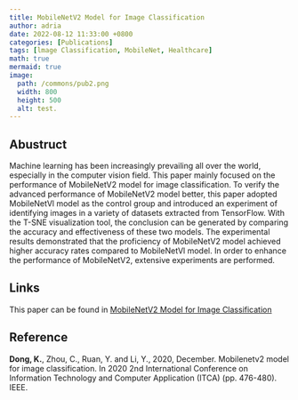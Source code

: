 ```yaml
---
title: MobileNetV2 Model for Image Classification
author: adria
date: 2022-08-12 11:33:00 +0800
categories: [Publications]
tags: [lmage Classification, MobileNet, Healthcare]
math: true
mermaid: true
image:
  path: /commons/pub2.png
  width: 800
  height: 500
  alt: test.
---
```


## Abustruct


Machine learning has been increasingly prevailing all over the world, especially in the computer vision field. This paper mainly focused on the performance of MobileNetV2 model for image classification. To verify the advanced performance of MobileNetV2 model better, this paper adopted MobileNetVl model as the control group and introduced an experiment of identifying images in a variety of datasets extracted from TensorFlow. With the T-SNE visualization tool, the conclusion can be generated by comparing the accuracy and effectiveness of these two models. The experimental results demonstrated that the proficiency of MobileNetV2 model achieved higher accuracy rates compared to MobileNetVl model. In order to enhance the performance of MobileNetV2, extensive experiments are performed.


## Links
This paper can be found in [MobileNetV2 Model for Image Classification](https://ieeexplore.ieee.org/abstract/document/9422058)

## Reference
**Dong, K.**, Zhou, C., Ruan, Y. and Li, Y., 2020, December. Mobilenetv2 model for image classification. In 2020 2nd International Conference on Information Technology and Computer Application (ITCA) (pp. 476-480). IEEE.
